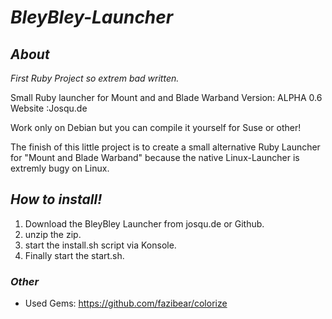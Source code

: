 # _BleyBley-Launcher_

## *About* 
*First Ruby Project so extrem bad written.*

Small Ruby launcher for Mount and and Blade Warband 
Version: ALPHA 0.6
Website :Josqu.de

Work only on Debian but you can compile it yourself for Suse or other!

The finish of this little project is to create a small alternative Ruby Launcher for "Mount and Blade Warband"
because the native Linux-Launcher is extremly bugy on Linux.

## *How to install!*
1. Download the BleyBley Launcher from josqu.de or Github.
2. unzip the zip.
3. start the install.sh script via Konsole.
4. Finally start the start.sh.

### *Other*
* Used Gems: https://github.com/fazibear/colorize
